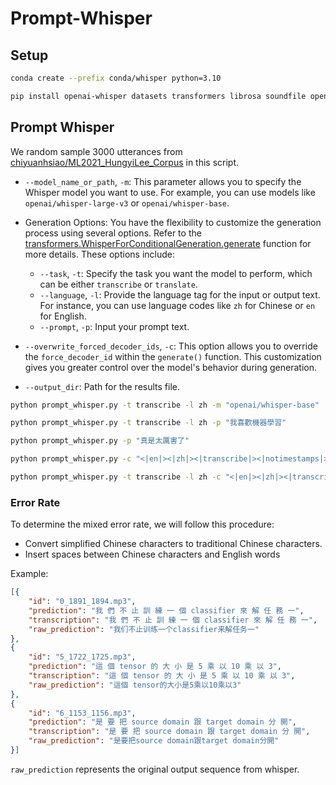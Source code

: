 # Prompt-Whisper

## Setup

```sh
conda create --prefix conda/whisper python=3.10

pip install openai-whisper datasets transformers librosa soundfile opencc-python-reimplemented jiwer
```

## Prompt Whisper

We random sample 3000 utterances from [chiyuanhsiao/ML2021_HungyiLee_Corpus](https://huggingface.co/datasets/chiyuanhsiao/ML2021_HungyiLee_Corpus) in this script.

- `--model_name_or_path`, `-m`: This parameter allows you to specify the Whisper model you want to use. For example, you can use models like `openai/whisper-large-v3` or `openai/whisper-base`.


- Generation Options: You have the flexibility to customize the generation process using several options. Refer to the [transformers.WhisperForConditionalGeneration.generate](https://huggingface.co/docs/transformers/v4.35.0/en/model_doc/whisper#transformers.WhisperForConditionalGeneration) function for more details. These options include:
    - `--task`, `-t`: Specify the task you want the model to perform, which can be either `transcribe` or `translate`.
    - `--language`, `-l`: Provide the language tag for the input or output text. For instance, you can use language codes like `zh` for Chinese or `en` for English.
    - `--prompt`, `-p`: Input your prompt text.
- `--overwrite_forced_decoder_ids`, `-c`: This option allows you to override the `force_decoder_id` within the `generate()` function. This customization gives you greater control over the model's behavior during generation.
- `--output_dir`: Path for the results file.

```sh
python prompt_whisper.py -t transcribe -l zh -m "openai/whisper-base"

python prompt_whisper.py -t transcribe -l zh -p "我喜歡機器學習"

python prompt_whisper.py -p "真是太厲害了"

python prompt_whisper.py -c "<|en|><|zh|><|transcribe|><|notimestamps|>"

python prompt_whisper.py -t transcribe -l zh -c "<|en|><|zh|><|transcribe|><|notimestamps|>" -p "這是一個機器學習的例子" 
```

### Error Rate

To determine the mixed error rate, we will follow this procedure:

- Convert simplified Chinese characters to traditional Chinese characters.
- Insert spaces between Chinese characters and English words

Example:
```json
[{
    "id": "0_1891_1894.mp3",
    "prediction": "我 們 不 止 訓 練 一 個 classifier 來 解 任 務 一",
    "transcription": "我 們 不 止 訓 練 一 個 classifier 來 解 任 務 一",
    "raw_prediction": "我们不止训练一个classifier来解任务一"
},
{
    "id": "5_1722_1725.mp3",
    "prediction": "這 個 tensor 的 大 小 是 5 乘 以 10 乘 以 3",
    "transcription": "這 個 tensor 的 大 小 是 5 乘 以 10 乘 以 3",
    "raw_prediction": "這個 tensor的大小是5乘以10乘以3"
},
{
    "id": "6_1153_1156.mp3",
    "prediction": "是 要 把 source domain 跟 target domain 分 開",
    "transcription": "是 要 把 source domain 跟 target domain 分 開",
    "raw_prediction": "是要把source domain跟target domain分開"
}]
```

`raw_prediction` represents the original output sequence from whisper.